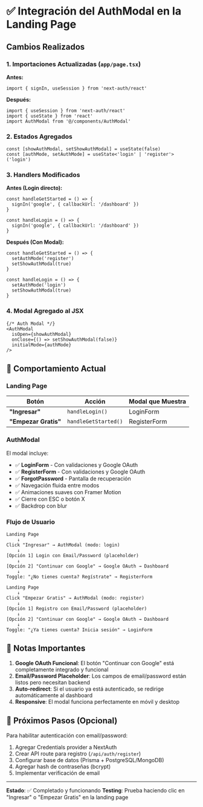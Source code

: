 # ✅ Integración del AuthModal en la Landing Page

## Cambios Realizados

### 1. **Importaciones Actualizadas** (`app/page.tsx`)

**Antes:**
```tsx
import { signIn, useSession } from 'next-auth/react'
```

**Después:**
```tsx
import { useSession } from 'next-auth/react'
import { useState } from 'react'
import AuthModal from '@/components/AuthModal'
```

### 2. **Estados Agregados**

```tsx
const [showAuthModal, setShowAuthModal] = useState(false)
const [authMode, setAuthMode] = useState<'login' | 'register'>('login')
```

### 3. **Handlers Modificados**

**Antes (Login directo):**
```tsx
const handleGetStarted = () => {
  signIn('google', { callbackUrl: '/dashboard' })
}

const handleLogin = () => {
  signIn('google', { callbackUrl: '/dashboard' })
}
```

**Después (Con Modal):**
```tsx
const handleGetStarted = () => {
  setAuthMode('register')
  setShowAuthModal(true)
}

const handleLogin = () => {
  setAuthMode('login')
  setShowAuthModal(true)
}
```

### 4. **Modal Agregado al JSX**

```tsx
{/* Auth Modal */}
<AuthModal
  isOpen={showAuthModal}
  onClose={() => setShowAuthModal(false)}
  initialMode={authMode}
/>
```

## 🎯 Comportamiento Actual

### Landing Page

| Botón | Acción | Modal que Muestra |
|-------|--------|-------------------|
| **"Ingresar"** | `handleLogin()` | LoginForm |
| **"Empezar Gratis"** | `handleGetStarted()` | RegisterForm |

### AuthModal

El modal incluye:
- ✅ **LoginForm** - Con validaciones y Google OAuth
- ✅ **RegisterForm** - Con validaciones y Google OAuth  
- ✅ **ForgotPassword** - Pantalla de recuperación
- ✅ Navegación fluida entre modos
- ✅ Animaciones suaves con Framer Motion
- ✅ Cierre con ESC o botón X
- ✅ Backdrop con blur

### Flujo de Usuario

```
Landing Page
    ↓
Click "Ingresar" → AuthModal (modo: login)
    ↓
[Opción 1] Login con Email/Password (placeholder)
    ↓
[Opción 2] "Continuar con Google" → Google OAuth → Dashboard
    ↓
Toggle: "¿No tienes cuenta? Regístrate" → RegisterForm
```

```
Landing Page
    ↓
Click "Empezar Gratis" → AuthModal (modo: register)
    ↓
[Opción 1] Registro con Email/Password (placeholder)
    ↓
[Opción 2] "Continuar con Google" → Google OAuth → Dashboard
    ↓
Toggle: "¿Ya tienes cuenta? Inicia sesión" → LoginForm
```

## 📝 Notas Importantes

1. **Google OAuth Funcional**: El botón "Continuar con Google" está completamente integrado y funcional
2. **Email/Password Placeholder**: Los campos de email/password están listos pero necesitan backend
3. **Auto-redirect**: Si el usuario ya está autenticado, se redirige automáticamente al dashboard
4. **Responsive**: El modal funciona perfectamente en móvil y desktop

## 🚀 Próximos Pasos (Opcional)

Para habilitar autenticación con email/password:

1. Agregar Credentials provider a NextAuth
2. Crear API route para registro (`/api/auth/register`)
3. Configurar base de datos (Prisma + PostgreSQL/MongoDB)
4. Agregar hash de contraseñas (bcrypt)
5. Implementar verificación de email

---

**Estado**: ✅ Completado y funcionando
**Testing**: Prueba haciendo clic en "Ingresar" o "Empezar Gratis" en la landing page
